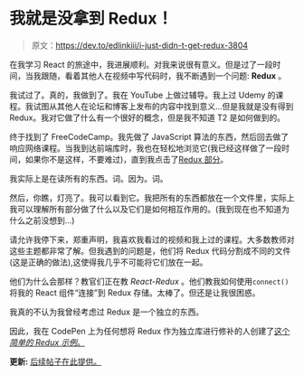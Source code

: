 # 我就是没拿到 Redux！

> 原文：<https://dev.to/edlinkiii/i-just-didn-t-get-redux-3804>

在我学习 React 的旅途中，我进展顺利。对我来说很有意义。但是过了一段时间，当我跟随，看着其他人在视频中写代码时，我不断遇到一个问题: **Redux** 。

我试过了。真的，我做到了。我在 YouTube 上做过辅导。我上过 Udemy 的课程。我试图从其他人在论坛和博客上发布的内容中找到意义...但是我就是没有得到 Redux。我对它做了什么有一个很好的概念，但是我不知道 T2 是如何做到的。

终于找到了 FreeCodeCamp。我先做了 JavaScript 算法的东西，然后回去做了响应网络课程。当我到达前端库时，我也在轻松地浏览它(我已经这样做了一段时间，如果你不是这样，不要难过)，直到我点击了[Redux 部分](https://learn.freecodecamp.org/front-end-libraries/redux)。

我实际上是在读所有的东西。词。因为。词。

然后，你瞧，灯亮了。我可以看到它。我把所有的东西都放在一个文件里，实际上我可以理解所有部分做了什么以及它们是如何相互作用的。(我到现在也不知道为什么之前没想到...)

请允许我停下来，郑重声明，我喜欢我看过的视频和我上过的课程。大多数教师对这些主题都非常了解。但我遇到的问题是，他们将 Redux 代码分割成不同的文件(这是正确的做法),这使得我几乎不可能将它们放在一起。

他们为什么会那样？教官们正在教 *React-Redux* 。他们教我如何使用`connect()`将我的 React 组件“连接”到 Redux 存储。太棒了。但还是让我很困惑。

我真的不认为我曾经考虑过 Redux 是一个独立的东西。

因此，我在 CodePen 上为任何想将 Redux 作为独立库进行修补的人创建了[这个*简单的 Redux 示例*。](https://codepen.io/edlinkiii/pen/oRGdqd)

**更新:**
[后续帖子在此提供。](https://dev.to/edlinkiii/simplified-redux-w-a-dash-of-vanilla-4klb)